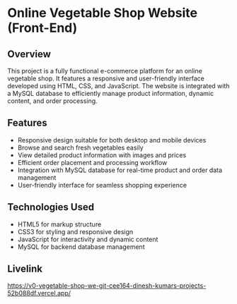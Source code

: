 # Online Vegetable Shop Website (Front-End)

## Overview
This project is a fully functional e-commerce platform for an online vegetable shop. It features a responsive and user-friendly interface developed using HTML, CSS, and JavaScript. The website is integrated with a MySQL database to efficiently manage product information, dynamic content, and order processing.

## Features
- Responsive design suitable for both desktop and mobile devices
- Browse and search fresh vegetables easily
- View detailed product information with images and prices
- Efficient order placement and processing workflow
- Integration with MySQL database for real-time product and order data management
- User-friendly interface for seamless shopping experience

## Technologies Used
- HTML5 for markup structure
- CSS3 for styling and responsive design
- JavaScript for interactivity and dynamic content
- MySQL for backend database management
## Livelink 
https://v0-vegetable-shop-we-git-cee164-dinesh-kumars-projects-52b088df.vercel.app/
